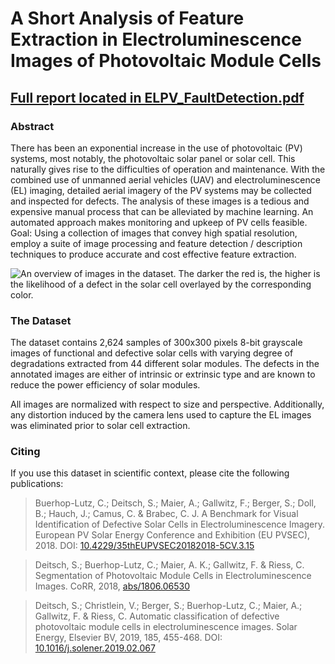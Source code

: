 # A Short Analysis of Feature Extraction in Electroluminescence Images of Photovoltaic Module Cells

## [Full report located in ELPV_FaultDetection.pdf](https://github.com/SamuelMadden19/portfolio/blob/master/SolarFault/ELPV_FaultDetection.pdf)

### Abstract
There has been an exponential increase in the use of photovoltaic (PV) systems, most notably, the photovoltaic solar panel or solar cell. This naturally gives rise to the difficulties of operation and maintenance. With the combined use of unmanned aerial vehicles (UAV) and electroluminescence (EL) imaging, detailed aerial imagery of the PV systems may be collected and inspected for defects. The analysis of these images is a tedious and expensive manual process that can be alleviated by machine learning. An automated approach makes monitoring and upkeep of PV cells feasible.
Goal:
Using a collection of images that convey high spatial resolution, employ a suite of image processing and feature detection / description techniques to produce accurate and cost effective feature extraction.

![An overview of images in the dataset. The darker the red is, the higher is the
likelihood of a defect in the solar cell overlayed by the corresponding color.](./doc/images/overview.jpg)

### The Dataset

The dataset contains 2,624 samples of 300x300 pixels 8-bit grayscale images of
functional and defective solar cells with varying degree of degradations
extracted from 44 different solar modules. The defects in the annotated images
are either of intrinsic or extrinsic type and are known to reduce the power
efficiency of solar modules.

All images are normalized with respect to size and perspective.
Additionally, any distortion induced by the camera lens used to capture the EL images was
eliminated prior to solar cell extraction.


### Citing

If you use this dataset in scientific context, please cite the following
publications:

> Buerhop-Lutz, C.; Deitsch, S.; Maier, A.; Gallwitz, F.; Berger, S.; Doll, B.; Hauch, J.; Camus, C. & Brabec, C. J. A Benchmark for Visual Identification of Defective Solar Cells in Electroluminescence Imagery. European PV Solar Energy Conference and Exhibition (EU PVSEC), 2018. DOI: [10.4229/35thEUPVSEC20182018-5CV.3.15](http://dx.doi.org/10.4229/35thEUPVSEC20182018-5CV.3.15)

> Deitsch, S.; Buerhop-Lutz, C.; Maier, A. K.; Gallwitz, F. & Riess, C. Segmentation of Photovoltaic Module Cells in Electroluminescence Images. CoRR, 2018, [abs/1806.06530](https://arxiv.org/abs/1806.06530)

> Deitsch, S.; Christlein, V.; Berger, S.; Buerhop-Lutz, C.; Maier, A.; Gallwitz, F. & Riess, C. Automatic classification of defective photovoltaic module cells in electroluminescence images. Solar Energy, Elsevier BV, 2019, 185, 455-468. DOI: [10.1016/j.solener.2019.02.067](http://dx.doi.org/10.1016/j.solener.2019.02.067)
